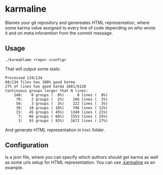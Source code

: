 # karmaline

Blames your git repository and genereates HTML representation, where some karma value assigned to every line of code depending on who wrote it and on meta inforamtion from the commit message.

## Usage

```
./karmablame <repo> <config>
```

That will output some stats:

```
Processed 134/134
68/134 files has 100% good karma
27% of lines has good karma 1681/6128
Continuous groups larger that N lines:
	140:    0 groups (  0%)      0 lines (  0%)
	 70:    2 groups (  2%)    166 lines (  2%)
	 50:    3 groups (  3%)    222 lines (  3%)
	 30:   18 groups ( 18%)    796 lines ( 12%)
	 15:   45 groups ( 45%)   1340 lines ( 21%)
	  7:   66 groups ( 66%)   1553 lines ( 25%)
	  3:   93 groups ( 93%)   1672 lines ( 27%)
```

And generate HTML representation in `html` folder.

## Configuration

Is a json file, where you can specify which authors should get karma as well as some urls setup for HTML representation. You can use [.karmaline](.karmaline) as an example.
